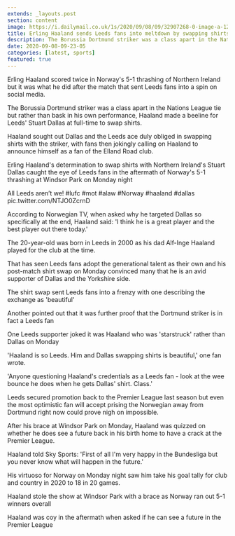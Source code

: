 ```yaml
---
extends: _layouts.post
section: content
image: https://i.dailymail.co.uk/1s/2020/09/08/09/32907268-0-image-a-12_1599552241293.jpg 
title: Erling Haaland sends Leeds fans into meltdown by swapping shirts with Stuart Dallas 
description: The Borussia Dortmund striker was a class apart in the Nations League tie but rather than bask in his own performance, Haaland made a beeline for Leeds Stuart Dallas at full-time to swap shirts. 
date: 2020-09-08-09-23-05 
categories: [latest, sports] 
featured: true 
--- 
```

Erling Haaland scored twice in Norway's 5-1 thrashing of Northern Ireland but it was what he did after the match that sent Leeds fans into a spin on social media.

The Borussia Dortmund striker was a class apart in the Nations League tie but rather than bask in his own performance, Haaland made a beeline for Leeds' Stuart Dallas at full-time to swap shirts. 

Haaland sought out Dallas and the Leeds ace duly obliged in swapping shirts with the striker, with fans then jokingly calling on Haaland to announce himself as a fan of the Elland Road club.  

Erling Haaland's determination to swap shirts with Northern Ireland's Stuart Dallas caught the eye of Leeds fans in the aftermath of Norway's 5-1 thrashing at Windsor Park on Monday night

All Leeds aren’t we! #lufc #mot #alaw #Norway #haaland #dallas pic.twitter.com/NTJO0ZcrnD

According to Norwegian TV, when asked why he targeted Dallas so specifically at the end, Haaland said: 'I think he is a great player and the best player out there today.' 

The 20-year-old was born in Leeds in 2000 as his dad Alf-Inge Haaland played for the club at the time. 

That has seen Leeds fans adopt the generational talent as their own and his post-match shirt swap on Monday convinced many that he is an avid supporter of Dallas and the Yorkshire side. 

The shirt swap sent Leeds fans into a frenzy with one describing the exchange as 'beautiful'

Another pointed out that it was further proof that the Dortmund striker is in fact a Leeds fan

One Leeds supporter joked it was Haaland who was 'starstruck' rather than Dallas on Monday

'Haaland is so Leeds. Him and Dallas swapping shirts is beautiful,' one fan wrote. 

'Anyone questioning Haaland's credentials as a Leeds fan - look at the wee bounce he does when he gets Dallas' shirt. Class.' 

Leeds secured promotion back to the Premier League last season but even the most optimistic fan will accept prising the Norwegian away from Dortmund right now could prove nigh on impossible.

After his brace at Windsor Park on Monday, Haaland was quizzed on whether he does see a future back in his birth home to have a crack at the Premier League.  

Haaland told Sky Sports: 'First of all I'm very happy in the Bundesliga but you never know what will happen in the future.'

His virtuoso for Norway on Monday night saw him take his goal tally for club and country in 2020 to 18 in 20 games. 

Haaland stole the show at Windsor Park with a brace as Norway ran out 5-1 winners overall

Haaland was coy in the aftermath when asked if he can see a future in the Premier League

